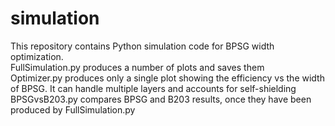 # simulation
This repository contains Python simulation code for BPSG width optimization. \
FullSimulation.py produces a number of plots and saves them \
Optimizer.py produces only a single plot showing the efficiency vs the width of BPSG. It can handle multiple layers and accounts for self-shielding \
BPSGvsB203.py compares BPSG and B203 results, once they have been produced by FullSimulation.py 
